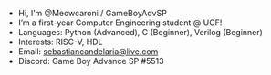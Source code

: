 - Hi, I’m @Meowcaroni / GameBoyAdvSP
- I’m a first-year Computer Engineering student @ UCF!
- Languages: Python (Advanced), C (Beginner), Verilog (Beginner)
- Interests: RISC-V, HDL
- Email: sebastiancandelaria@live.com
- Discord: Game Boy Advance SP #5513

<!---
Meowcaroni/Meowcaroni is a ✨ special ✨ repository because its `README.md` (this file) appears on your GitHub profile.
You can click the Preview link to take a look at your changes.
--->
